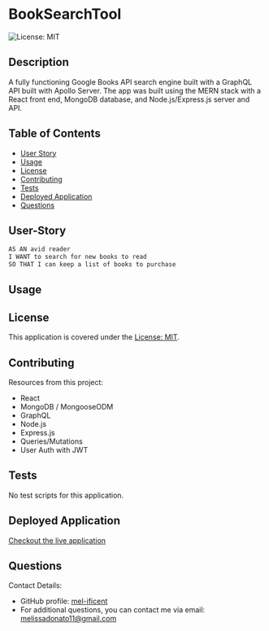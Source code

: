 # BookSearchTool
![License: MIT](https://img.shields.io/badge/License-MIT-yellow.svg)

## Description
A fully functioning Google Books API search engine built with a GraphQL API built with Apollo Server. The app was built using the MERN stack with a React front end, MongoDB database, and Node.js/Express.js server and API. 

## Table of Contents
- [User Story](#user-story)
- [Usage](#usage)
- [License](#license)
- [Contributing](#contributing)
- [Tests](#tests)
- [Deployed Application](#deployed-application)
- [Questions](#questions)

## User-Story

```md
AS AN avid reader
I WANT to search for new books to read
SO THAT I can keep a list of books to purchase
```


## Usage



## License
This application is covered under the [License: MIT](https://opensource.org/licenses/MIT).


## Contributing
Resources from this project:
- React
- MongoDB / MongooseODM
- GraphQL
- Node.js
- Express.js
- Queries/Mutations
- User Auth with JWT


## Tests
No test scripts for this application.


## Deployed Application
[Checkout the live application](https://fierce-fortress-66384.herokuapp.com)

## Questions
Contact Details:

- GitHub profile: [mel-ificent](https://github.com/mel-ificent)
- For additional questions, you can contact me via email: melissadonato11@gmail.com